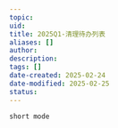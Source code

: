 ```yaml
---
topic: 
uid: 
title: 2025Q1-清理待办列表
aliases: []
author: 
description: 
tags: []
date-created: 2025-02-24
date-modified: 2025-02-25
status: 
---
```


```tasks
short mode
```
